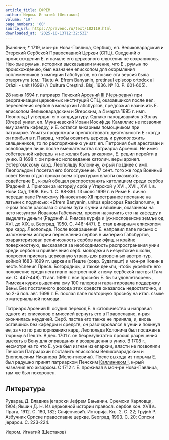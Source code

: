 ```yaml
---
article_title: ЕФРЕМ
author: Иером. Игнатий (Шестаков)
volume: '19'
page_numbers: '60'
source_url: https://pravenc.ru/text/182119.html
downloaded_at: '2025-10-13T12:32:53Z'
---
```


(Банянин; † 1719, мон-рь Нова-Павлица, Сербия), еп. Великоварадский и Эгерский Сербской Православной Церкви (СПЦ). Сведений о происхождении Е. и начале его церковного служения не сохранилось. Нек-рые румын. историки высказывали мнение, что Е., румын по происхождению, был назначен епископом для окормления соплеменников в империи Габсбургов, но позже эта версия была отвергнута (см.: Tãutu A. Efrem Banyanin, pretinsul episcop ortodox al Orãzii - unit (1699) // Cultura Creştinã. Blaj, 1936. № 10. P. 601-605).

28 июня 1694 г. патриарх Печский [Арсений III (Черноевич)](<https://pravenc.ru/text/Арсений III (Черноевич).html>) при реорганизации церковных институций СПЦ, оказавшихся после вел. переселения сербов в монархии Габсбургов, предложил назначить Е. епископом Великоварадским и Эгерским, а 4 марта 1695 г. имп. Леопольд I утвердил его кандидатуру. Однако находившийся в Эрлау (Эгере) униат. еп. Мукачевский Иоанн Иосиф де Камиллис не позволил ему занять кафедру, и Е. остался викарным помощником при патриархе. Униаты продолжали препятствовать деятельности Е.: когда он прибыл в г. Пакрац, чтобы освятить церковь и рукоположить священников, то по распоряжению униат. еп. Петрония был арестован и освобожден лишь после вмешательства патриарха Арсения. Не имея собственной кафедры и не желая быть викарием, Е. решил перейти в унию. В 1698 г. он принес исповедание католич. веры архиеп. Эстергомскому кард. Леопольду Колоничу, к-рый позднее с имп. Леопольдом I посетил его богослужение. 17 сент. того же года Военный совет Вены отдал приказ всем структурам власти оказывать содействие Е., к-рый обещал распространять католицизм среди сербов (Радонић J. Прилози за историjу срба у Угарской у XVI., XVII., XVIII. в. Нови Сад, 1908. Књ. 1. С. 88-89). 13 июля 1699 г. в Риме Е. лично передал папе Римскому Иннокентию XII пространное послание на латыни с подписью: «Efrem Banyanin, unitus episcopus Rascianorum», в к-ром после рассказа о своем пути к унии и влиянии, оказанном на него иезуитом Йованом Габеличем, просил назначить его на кафедру и выделить деньги (Радонић J. Римска куриjа и jужнословенске земље од XVI. до XIX. в. Београд, 1950. С. 446-447). Е. стал викарным епископом при кард. Леопольде. После возвращения Е. направил папе письмо с изложением истории переселения сербов в империю Габсбургов, охарактеризовал религиозность сербов как офиц. и крайне поверхностную, высказался за необходимость распространения унии среди сербов и привлечения серб. молодежи в иезуитские школы, попросил прислать церковную утварь для разоренных австро-тур. войной 1683-1699 гг. церкви в Пеште (совр. Будапешт) и мон-ря Ковин в честь Успения Пресв. Богородицы, а также деньги, чтобы укрепить его положение среди негативно настроенной к нему сербской паствы (Там же. С. 447-448). 11 авг. 1699 г. все просьбы Е. были удовлетворены, Римская курия выделила ему 100 талеров и гарантировала поддержку Вены. Без постоянного дохода этих средств оказалось недостаточно, и во 2-й пол. авг. 1699 г. Е. послал папе повторную просьбу на итал. языке о материальной помощи.

Патриарх Арсений III осудил переход Е. в католичество и направил одного из епископов с миссией вернуть его в Православие, к-рая окончилась неудачей. Серб. паства его также не приняла, и, вновь оставшись без кафедры и средств, он разочаровался в унии и покинул ее, за что по распоряжению кард. Леопольда Колонича был посажен в тюрьму в Пеште. В дек. 1701 г. он безрезультатно просил разрешения выехать в Вену для оправдания и возвращения в унию. В 1708 г., несмотря на то что Е. уже был изгнан из епархии, власти не позволили Печской Патриархии поставить епископом Великоварадским и Енопольским Никанора (Мелентиевича). После выхода из тюрьмы Е. был радушно принят патриархом Печским [Каллиником I](<https://pravenc.ru/text/Каллиником I.html>), к-рый назначил его экзархом. С 1712 г. Е. проживал в мон-ре Нова-Павлица, там же был похоронен.

## Литература

Руварац Д. Владика jегарски Jефрем Бањанин. Сремски Карловци, 1904; Якшич Д. Н. Из церковной истории правосл. сербов кон. XVII в. Прага, 1912. С. 180, 182; Слиjепчевић. Историjа. Књ. 2. С. 22; Груjиh Р. Азбучник Српске православне церкве. Београд, 1993. С. 20; Српски jерарси. С. 223-224.

Иером. Игнатий (Шестаков)
